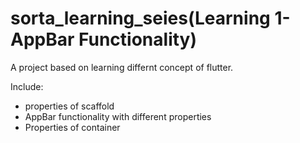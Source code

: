 # sorta_learning_seies(Learning 1-AppBar Functionality)

A project based on learning differnt concept of flutter.

Include:
 - properties of scaffold
 - AppBar functionality with different properties
 - Properties of container
